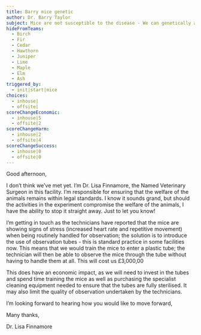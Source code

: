 ```yaml
---
title: Barry mice genetic
author: Dr. Barry Taylor
subject: Mice are not susceptible to the disease - We can genetically alter
hideFromTeams:
  - Birch
  - Fir
  - Cedar
  - Hawthorn
  - Juniper
  - Lime
  - Maple
  - Elm
  - Ash
triggered_by:
  - init|start|mice
choices:
  - inhouse|
  - offsite|
scoreChangeEconomic:
  - inhouse|5
  - offsite|2
scoreChangeHarm:
  - inhouse|2
  - offsite|4
scoreChangeSuccess:
  - inhouse|0
  - offsite|0
---
```


Good afternoon,

I don’t think we’ve met yet. I’m Dr. Lisa Finnamore, the Named Veterinary Surgeon in this facility. I’m responsible for ensuring that the welfare of the animals remains within legal standards. I know it sounds grand, but should the activities in the experiment compromise the welfare of the animals, I have the ability to stop it straight away. Just to let you know!

I’m getting in touch as the technicians have reported that the mice are showing signs of stress (increased heart rate and repetitive movement) when being routinely handled for observation; the solution is to introduce the use of observation tubes - this is standard practice in some facilities now. This means that we would train the mice to enter a plastic tube; the technician will then be able to observe the mice through the tube without having to handle them at all. This will cost us £3,000,00

This does have an economic impact, as we will need to invest in the tubes and spend time training the mice as well as purchasing the specialist cleaning equipment needed to ensure that the tubes are fully sterilised. It may also limit the quality of observation undertaken by the technicians.

I’m looking forward to hearing how you would like to move forward,

Many thanks,

Dr. Lisa Finnamore
